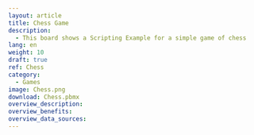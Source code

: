 ```yaml
---
layout: article
title: Chess Game
description: 
  - This board shows a Scripting Example for a simple game of chess 
lang: en
weight: 10
draft: true
ref: Chess
category:
  - Games
image: Chess.png
download: Chess.pbmx
overview_description:
overview_benefits:
overview_data_sources:
---
```

